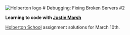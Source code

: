 <img src="https://www.holbertonschool.com/assets/holberton-logo-1cc451260ca3cd297def53f2250a9794810667c7ca7b5fa5879a569a457bf16f.png" alt="Holberton logo">
# Debugging: Fixing Broken Servers #2 

**Learning to code with [Justin Marsh](https://twitter.com/dogonthecircuit)**

[Holberton School](https://www.holbertonschool.com) assignment solutions for March 10th.
